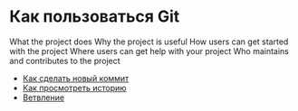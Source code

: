 # Как пользоваться Git

What the project does
Why the project is useful
How users can get started with the project
Where users can get help with your project
Who maintains and contributes to the project
- [Как сделать новый коммит](./commmit_help.md)
- [Как просмотреть историю](./log_help.md)
- [Ветвление](./branch_help.md)
